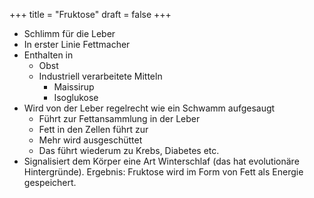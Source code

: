 +++
title = "Fruktose"
draft = false
+++

-   Schlimm für die Leber
-   In erster Linie Fettmacher
-   Enthalten in
    -   Obst
    -   Industriell verarbeitete Mitteln
        -   Maissirup
        -   Isoglukose
-   Wird von der Leber regelrecht wie ein Schwamm aufgesaugt
    -   Führt zur Fettansammlung in der Leber
    -   Fett in den Zellen führt zur
    -   Mehr wird ausgeschüttet
    -   Das führt wiederum zu Krebs, Diabetes etc.
-   Signalisiert dem Körper eine Art Winterschlaf (das hat evolutionäre Hintergründe). Ergebnis: Fruktose wird im Form von Fett als Energie gespeichert.